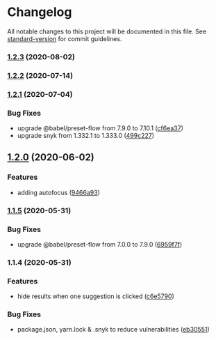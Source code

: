 # Changelog

All notable changes to this project will be documented in this file. See [standard-version](https://github.com/conventional-changelog/standard-version) for commit guidelines.

### [1.2.3](https://github.com/B9Ingenieria/react-native-autocomplete-search/compare/v1.2.2...v1.2.3) (2020-08-02)

### [1.2.2](https://github.com/B9Ingenieria/react-native-autocomplete-search/compare/v1.2.1...v1.2.2) (2020-07-14)

### [1.2.1](https://github.com/B9Ingenieria/react-native-autocomplete-search/compare/v1.2.0...v1.2.1) (2020-07-04)


### Bug Fixes

* upgrade @babel/preset-flow from 7.9.0 to 7.10.1 ([cf6ea37](https://github.com/B9Ingenieria/react-native-autocomplete-search/commit/cf6ea37dd6d4da28f1d7f2d178e590a22cf4d763))
* upgrade snyk from 1.332.1 to 1.333.0 ([499c227](https://github.com/B9Ingenieria/react-native-autocomplete-search/commit/499c227dede2bd8d9d5eeabb9683e42ef343b3c1))

## [1.2.0](https://github.com/B9Ingenieria/react-native-autocomplete-search/compare/v1.1.5...v1.2.0) (2020-06-02)


### Features

* adding autofocus ([9466a93](https://github.com/B9Ingenieria/react-native-autocomplete-search/commit/9466a93af4475a09e635a9bf3b1598db51618a8b))

### [1.1.5](https://github.com/B9Ingenieria/react-native-autocomplete-search/compare/v1.1.4...v1.1.5) (2020-05-31)


### Bug Fixes

* upgrade @babel/preset-flow from 7.0.0 to 7.9.0 ([6959f7f](https://github.com/B9Ingenieria/react-native-autocomplete-search/commit/6959f7f7d353becea9a4bbf831b6ba5a30ce01f9))

### 1.1.4 (2020-05-31)


### Features

* hide results when one suggestion is clicked ([c6e5790](https://github.com/B9Ingenieria/react-native-autocomplete-search/commit/c6e57901d8dfff492ab46dae1f8e13e6ceef2164))


### Bug Fixes

* package.json, yarn.lock & .snyk to reduce vulnerabilities ([eb30551](https://github.com/B9Ingenieria/react-native-autocomplete-search/commit/eb305517a3e8316b85fc89e85f529ffb12b0ac74))
